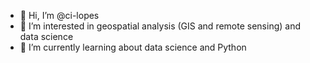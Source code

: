 - 👋 Hi, I’m @ci-lopes
- 👀 I’m interested in geospatial analysis (GIS and remote sensing) and data science
- 🌱 I’m currently learning about data science and Python
<!---
ci-lopes/ci-lopes is a ✨ special ✨ repository because its `README.md` (this file) appears on your GitHub profile.
You can click the Preview link to take a look at your changes.
--->
